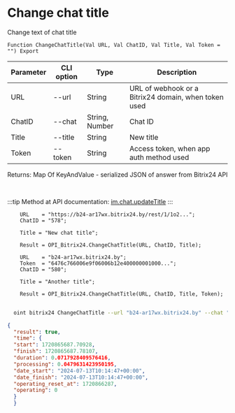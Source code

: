 ﻿---
sidebar_position: 7
---

# Change chat title
 Change text of chat title



`Function ChangeChatTitle(Val URL, Val ChatID, Val Title, Val Token = "") Export`

  | Parameter | CLI option | Type | Description |
  |-|-|-|-|
  | URL | --url | String | URL of webhook or a Bitrix24 domain, when token used |
  | ChatID | --chat | String, Number | Chat ID |
  | Title | --title | String | New title |
  | Token | --token | String | Access token, when app auth method used |

  
  Returns:  Map Of KeyAndValue - serialized JSON of answer from Bitrix24 API

<br/>

:::tip
Method at API documentation: [im.chat.updateTitle](https://dev.1c-bitrix.ru/learning/course/?COURSE_ID=93&LESSON_ID=12105)
:::
<br/>


```bsl title="Code example"
    URL    = "https://b24-ar17wx.bitrix24.by/rest/1/1o2...";
    ChatID = "578";

    Title = "New chat title";

    Result = OPI_Bitrix24.ChangeChatTitle(URL, ChatID, Title);

    URL    = "b24-ar17wx.bitrix24.by";
    Token  = "6476c766006e9f06006b12e400000001000...";
    ChatID = "580";

    Title = "Another title";

    Result = OPI_Bitrix24.ChangeChatTitle(URL, ChatID, Title, Token);
```



```sh title="CLI command example"
    
  oint bitrix24 ChangeChatTitle --url "b24-ar17wx.bitrix24.by" --chat "452" --title "Another title" --token "fe3fa966006e9f06006b12e400000001000..."

```

```json title="Result"
{
  "result": true,
  "time": {
  "start": 1720865687.70928,
  "finish": 1720865687.78107,
  "duration": 0.0717928409576416,
  "processing": 0.0479631423950195,
  "date_start": "2024-07-13T10:14:47+00:00",
  "date_finish": "2024-07-13T10:14:47+00:00",
  "operating_reset_at": 1720866287,
  "operating": 0
  }
  }
```
